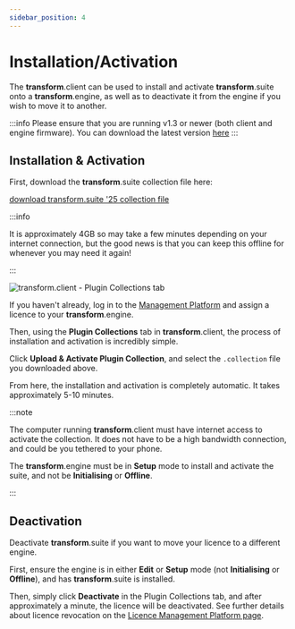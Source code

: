 ```yaml
---
sidebar_position: 4
---
```


# Installation/Activation

The **transform**.client can be used to install and activate **transform**.suite onto a **transform**.engine, as well as to deactivate it from the engine if you wish to move it to another.

:::info
Please ensure that you are running v1.3 or newer (both client and engine firmware). You can download the latest version [here](../../../../downloads)
:::

## Installation & Activation

First, download the **transform**.suite collection file here:

<a class="button button--lg button--primary" href="../../../../../downloads/suitedownload">download transform.suite '25 collection file</a>
&nbsp;

:::info

It is approximately 4GB so may take a few minutes depending on your internet connection, but the good news is that you can keep this offline for whenever you may need it again!

:::

![transform.client - Plugin Collections tab](@site/static/img/transformclient/system-plugin-collection.png)

If you haven't already, log in to the [Management Platform](../management-platform) and assign a licence to your **transform**.engine.

Then, using the **Plugin Collections** tab in **transform**.client, the process of installation and activation is incredibly simple.

Click **Upload & Activate Plugin Collection**, and select the `.collection` file you downloaded above.

From here, the installation and activation is completely automatic. It takes approximately 5-10 minutes.

:::note

The computer running **transform**.client must have internet access to activate the collection. It does not have to be a high bandwidth connection, and could be you tethered to your phone.

The **transform**.engine must be in **Setup** mode to install and activate the suite, and not be **Initialising** or **Offline**.

:::

## Deactivation

Deactivate **transform**.suite if you want to move your licence to a different engine.

First, ensure the engine is in either **Edit** or **Setup** mode (not **Initialising** or **Offline**), and has **transform**.suite is installed.

Then, simply click **Deactivate** in the Plugin Collections tab, and after approximately a minute, the licence will be deactivated. See further details about licence revocation on the [Licence Management Platform page](../management-platform).

